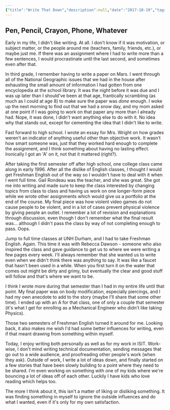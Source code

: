 ```yaml
---
{"title":"Write That Down","description":null,"date":"2017-10-19","tags":["writing","education"],"dg-publish":true,"created":"2017-10-19T11:38:42","updated":"2025-08-09T22:48:52-04:00","permalink":"/output/write/2017/write-that-down/","dgPassFrontmatter":true,"noteIcon":"3"}
---
```



## Pen, Pencil, Crayon, Phone, Whatever

Early in my life, I didn't like writing. At all. I don't know if it was motivation, or subject matter, or the people around me (teachers, family, friends, etc.), or maybe just me. If there was an assignment where I had to write more than a few sentences, I would procrastinate until the last second, and sometimes even after that.

In third grade, I remember having to write a paper on Mars. I went through all of the National Geographic issues that we had in the house after exhausting the small amount of information I had gotten from one encyclopedia at the school library. It was the night before it was due and I was up later than I should've been at that age, frantically scrambling (as much as I could at age 8) to make sure the paper was _done_ enough. I woke up the next morning to find out that we had a snow day, and my mom asked at one point if I was going to work on that paper any more than I already had. Nope, it was done, I didn't want anything else to do with it. No idea why that stands out, except for cementing the idea that I didn't like to write.

Fast forward to high school. I wrote an essay for Mrs. Wright on how grades weren't an indicator of anything useful other than objective work. It wasn't how smart someone was, just that they worked hard enough to complete the assignment, and I think something about having no lasting effect. Ironically I got an 'A' on it, not that it mattered (right?).

After taking the first semester off after high school, one college class came along in early 1996. After all the dislike of English classes, I thought I would get Freshman English out of the way so I wouldn't have to deal with it when I went full time. Gail Rondeau was the teacher, and she was great. She got me into writing and made sure to keep the class interested by changing topics from class to class and having us work on one longer-form piece while we wrote other assignments which would give us a portfolio at the end of the course. My final piece was how violent video games do not cause people to be violent, and in a lot of cases prevent physical violence by giving people an outlet. I remember a lot of revision and explanations through discussion, even though I don't remember what the final result was... although I didn't pass the class by way of not completing enough to pass. Oops.

Jump to full time classes at UNH Durham, and I had to take Freshman English. Again. This time it was with Rebecca Dawson - someone who also inspired the class and gave guidance to get us to where we were writing a few pages every week. I'll always remember that she wanted us to write even when we didn't think there was anything to say. It was like a faucet that hasn't been used in a while. When you first turn it on the water that comes out might be dirty and grimy, but eventually the clear and good stuff will follow and that's where we want to be.

I think I wrote more during that semester than I had in my entire life until that point. My final paper was on body modification, especially piercings, and I had my own anecdote to add to the story (maybe I'll share that some other time). I ended up with an A for that class,  one of only a couple that semester (it's what I get for enrolling as a Mechanical Engineer who didn't like taking Physics).

Those two semesters of Freshman English turned it around for me. Looking back, it also makes me wish I'd had some better influences for writing, even if that meant drawing from something within myself.

Today, I enjoy writing both personally as well as for my work in ISIT. Work-wise, I don't mind writing technical documentation, sending messages that go out to a wide audience, and proofreading other people's work (when they ask). Outside of work, I write a lot of ideas down, and finally started on a few stories that have been slowly building to a point where they need to be shared. I'm even working on something with one of my kids where we're bouncing a lot of ideas off of each other. Luckily I have kids who love reading which helps too.

The more I think about it, this isn't a matter of liking or disliking something. It was finding something in myself to ignore the outside influences and do what I wanted, even if it's only for my own satisfaction.
